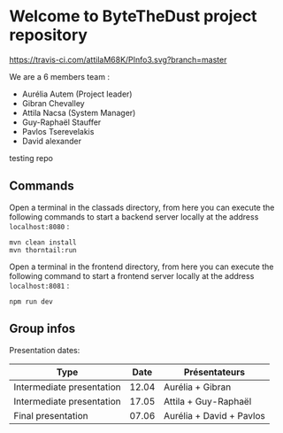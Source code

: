 # Welcome to ByteTheDust project repository
https://travis-ci.com/attilaM68K/PInfo3.svg?branch=master

We are a 6 members team :

 - Aurélia Autem (Project leader)
 - Gibran Chevalley
 - Attila Nacsa (System Manager)
 - Guy-Raphaël Stauffer
 - Pavlos Tserevelakis
 - David alexander

testing repo

## Commands

Open a terminal in the classads directory, from here you can execute the following commands to start a backend server locally at the address `localhost:8080` :
```
mvn clean install
mvn thorntail:run
```

Open a terminal in the frontend directory, from here you can execute the following command to start a frontend server locally at the address `localhost:8081` :
```
npm run dev
```

## Group infos

Presentation dates:

Type | Date | Présentateurs
------------ | ------------- | -------------
Intermediate presentation | 12.04 | Aurélia + Gibran
Intermediate presentation | 17.05 | Attila + Guy-Raphaël
Final presentation | 07.06 | Aurélia + David + Pavlos
